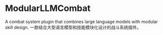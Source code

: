 # ModularLLMCombat
A combat system plugin that combines large language models with modular skill design. 一款结合大型语言模型和技能模块化设计的战斗系统插件。
